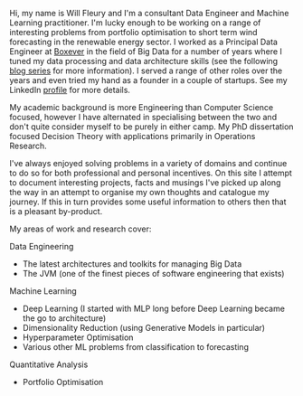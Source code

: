 Hi, my name is Will Fleury and I'm a consultant Data Engineer and Machine Learning practitioner. I'm lucky enough to be working on a range of interesting problems from portfolio optimisation to short term wind forecasting in the renewable energy sector. I worked as a Principal Data Engineer at [Boxever](http://www.boxever.com) in the field of Big Data for a number of years where I tuned my data processing and data architecture skills (see the following [blog series](/blog/boxever/overview.md) for more information). I served a range of other roles over the years and even tried my hand as a founder in a couple of startups. See my LinkedIn [profile](https://www.linkedin.com/in/willfleury) for more details.

My academic background is more Engineering than Computer Science focused, however I have alternated in specialising between the two and don't quite consider myself to be purely in either camp. My PhD dissertation focused Decision Theory with applications primarily in Operations Research.

I've always enjoyed solving problems in a variety of domains and continue to do so for both professional and personal incentives. On this site I attempt to document interesting projects, facts and musings I've picked up along the way in an attempt to organise my own thoughts and catalogue my journey. If this in turn provides some useful information to others then that is a pleasant by-product. 

My areas of work and research cover:


Data Engineering 

* The latest architectures and toolkits for managing Big Data
* The JVM (one of the finest pieces of software engineering that exists)

Machine Learning

* Deep Learning (I started with MLP long before Deep Learning became the go to architecture)
* Dimensionality Reduction (using Generative Models in particular)
* Hyperparameter Optimisation
* Various other ML problems from classification to forecasting

Quantitative Analysis

* Portfolio Optimisation

